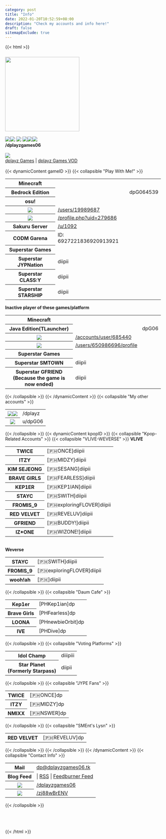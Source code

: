 ```yaml
---
category: post
title: "Info"
date: 2022-01-20T10:52:59+08:00
description: "Check my accounts and info here!"
draft: false
sitemapExclude: true
---
```

{{< html >}}
<div id="pagecontent border">
			<img src="/images/logo.png" width="240px" class="style-exclude"style="margin-top:2%;">	
		</div>
		<br>
		<a href="https://facebook.com/dplayzgames06" target="_parent"><img src="/images/fb.png"></a><a href="https://twitch.tv/dplayzgames06" target="_parent"><img src="/images/twch.png"></a> <a href="https://medal.tv/u/dplayzgames06"><img src="/images/medal.png"></a> <a href="https://twitter.com/dplayzgames06" target="_parent"><img src="/images/twt.png"></a><a href="https://tiktok.com/dplayzgames06" target="_parent"><img src="/images/tktk.png"></a><a href="https://instagram.com/dplayzgames06" target="_parent"><img src="/images/ig.png"></a><br>
		<b>/dplayzgames06</b><br><br>
		<img src="/images/yt.png"><br>
		<a href="https://youtube.com/channel/UCNTjCvAvlLzmEKIZQ5BpoGQ" target="_parent">dplayz Games</a> | <a href="https://youtube.com/channel/UCRYtnbYg1N9AKS7LQ88N5Qg" target="_parent">dplayz Games VOD</a><br><br>
		{{< dynamicContent gameID >}}
			{{< collapsible "Play With Me!" >}}
				<table style="margin-left:auto; margin-right:auto;" class="no-table-border">
					<tr style="border-bottom:none;"><th>Minecraft</th></tr>
					<tr style="border-top:none; border-bottom:none;"><th>Bedrock Edition</th><td><td>dpG064539</td></tr>
					<tr style="border-bottom:none;"><th>osu!</th></tr>
					<tr style="border-top:none; border-bottom:none;"><th><img src="/images/osu.png"></th><td><a href="https://osu.ppy.sh/users/19989687">/users/19989687</a></td></tr>
					<tr style="border-top:none; border-bottom:none;"><th><img src="/images/osudroid.png"></th><td><a href="https://osudroid.moe/profile.php?uid=279686">/profile.php?uid=279686</a></td></tr>
					<tr style="border-top:none;"><th>Sakuru Server</th><td><a href="https://sakuru.pw/u/1092">/u/1092</a></td></tr>
					<tr><th>CODM Garena</th><td>ID: 6927221836920913921</td></tr>
					<tr style="border-bottom:none;"><th>Superstar Games</th></tr>
					<tr style="border-top:none; border-bottom:none;"><th>Superstar JYPNation</th><td>diipii</td></tr>
					<tr style="border-top:none; border-bottom:none;"><th>Superstar CLASS:Y</th><td>diipii</td></tr>
					<tr style="border-top:none;"><th>Superstar STARSHIP</th><td>diipii</td></tr>	
				</table>
				<b>Inactive player of these games/platform</b>
				<table style="margin-left:auto; margin-right:auto;" class="no-table-border">
					<tr style="border-bottom:none;"><th>Minecraft</th></tr>
					<tr style="border-top:none;"><th>Java Edition(TLauncher)</th><td><td>dpG06</td></tr>
					<tr><th><img src="/images/malody.png"></th><td><a href="http://m.mugzone.net/accounts/user/685440">/accounts/user/685440</a></td></tr>
					<tr><th><img src="/images/rblx.png"></th><td><a href="https://www.roblox.com/users/650986696/profile">/users/650986696/profile</a></td></tr>
					<tr><th>Superstar Games</th></tr>
					<tr style="border-top:none; border-bottom:none;"><th>Superstar SMTOWN</th><td>diipii</td></tr>
					<tr style="border-top:none;"><th>Superstar GFRIEND<br>(Because the game is now ended)</th><td>diipii</td></tr>
				</table>
			{{< /collapsible >}}
		{{< /dynamicContent >}}
		{{< collapsible "My other accounts" >}}
				<table style="margin-left:auto; margin-right:auto;" class="no-table-border">
					<tr><th><a href="https://github.com/dplayz" target="_parent"><img src="/images/gh.png"></a><a href="https://gitlab.com/dplayz" target="_parent"><img src="/images/glb.png"></a></th><td>/dplayz</td></tr>
					<tr><th><a href="https://reddit.com/u/dpG06" target="_parent"><img src="/images/reddit.png"></a></a></th><td>u/dpG06</td></tr>
				</table>
		{{< /collapsible >}}
		{{< dynamicContent kpopID >}}
			{{< collapsible "Kpop-Related Accounts" >}}
				{{< collapsible "VLIVE-WEVERSE" >}}
					<b>VLIVE</b>
					<table style="margin-left:auto; margin-right:auto;" class="no-table-border">
					<tr><th>TWICE</th><td>[🇵🇭ONCE]diipii</td></tr>
					<tr><th>ITZY</th><td>[🇵🇭MIDZY]diipii</td></tr>
					<tr><th>KIM SEJEONG</th><td>[🇵🇭SESANG]diipii</td></tr>
					<tr><th>BRAVE GIRLS</th><td>[🇵🇭FEARLESS]diipii</td></tr>
					<tr><th>KEP1ER</th><td>[🇵🇭KEP1IAN]diipii</td></tr>
					<tr><th>STAYC</th><td>[🇵🇭SWITH]diipii</td></tr>
					<tr><th>FROMIS_9</th><td>[🇵🇭exploringFLOVER]diipii</td></tr>
					<tr><th>RED VELVET</th><td>[🇵🇭REVELUV]diipii</td></tr>
					<tr><th>GFRIEND</th><td>[🇵🇭BUDDY!]diipii</td></tr>
					<tr><th>IZ*ONE</th><td>[🇵🇭WIZONE!]diipii</td></tr>
					</table><br>
					<b>Weverse</b>
					<table style="margin-left:auto; margin-right:auto;" class="no-table-border">
					<tr><th>STAYC</th><td>[🇵🇭SWITH]diipii</td></tr>
					<tr><th>FROMIS_9</th><td>[🇵🇭exploringFLOVER]diipii</td></tr>
					<tr><th>wooh!ah</th><td>[🇵🇭]diipii</td></tr>
					</table>
				{{< /collapsible >}}
				{{< collapsible "Daum Cafe" >}}
					<table style="margin-left:auto; margin-right:auto;" class="no-table-border">
					<tr><th>Kep1er</th><td>[PHKep1ian]dp</td></tr>
					<tr><th>Brave Girls</th><td>[PHFearless]dp</td></tr>
					<tr><th>LOONA</th><td>[PHnewbieOrbit]dp</td></tr>
					<tr><th>IVE</th><td>[PHDive]dp</td></tr>
					</table>
				{{< /collapsible >}}
				{{< collapsible "Voting Platforms" >}}
					<table style="margin-left:auto; margin-right:auto;" class="no-table-border">
						<tr><th>Idol Champ</th><td>diiipiii</td></tr>
						<tr><th>Star Planet<br>(Formerly Starpass)</th><td>diipii</td></tr>
					</table>
				{{< /collapsible >}}
				{{< collapsible "JYPE Fans" >}}
					<table style="margin-left:auto; margin-right:auto;" class="no-table-border">
						<tr><th>TWICE</th><td> [🇵🇭ONCE]dp</td></tr>
						<tr><th>ITZY</th><td>[🇵🇭MIDZY]dp</td></tr>
						<tr><th>NMIXX</th><td>[🇵🇭NSWER]dp</td></tr>
						</table>
				{{< /collapsible >}}
				{{< collapsible "SMEnt's Lysn" >}}
					<table style="margin-left:auto; margin-right:auto;" class="no-table-border">
						<tr><th>RED VELVET</th><td>[🇵🇭REVELUV]dp</td></tr>
					</table>
				{{< /collapsible >}}
			{{< /collapsible >}}
		{{< /dynamicContent >}}
		{{< collapsible "Contact Info" >}}
			<table style="margin-left:auto; margin-right:auto;" class="no-table-border">
				<tr><th>Mail</th><td><a href="mailto:dp@dplayzgames06.tk">dp@dplayzgames06.tk</a></td></tr>
				<tr><th>Blog Feed</th><td>| <a href="/blog/index.xml">RSS</a> | <a href="http://feeds.feedburner.com/dplayzgamesblog">Feedburner Feed</a></td></tr>
				<tr><th><img src="../images/msgr.png"></th><td><a href="http://m.me/dplayzgames06">/dplayzgames06</a></td></tr>
				<tr><th><img src="../images/dscrd.png"></th><td><a href="https://discord.gg/zj88wBrENV">/zj88wBrENV</a></td></tr>
			</table>
		{{< /collapsible >}}
	<br>
	<br>
	<br>
	<br>
	<br>
	</div>
{{< /html >}}
